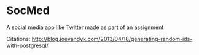 # SocMed

A social media app like Twitter made as part of an assignment

Citations:
http://blog.joevandyk.com/2013/04/18/generating-random-ids-with-postgresql/
